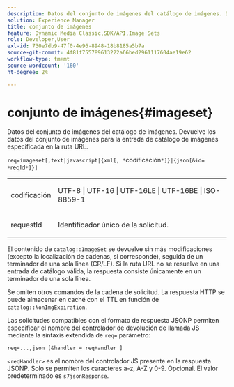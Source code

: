 ```yaml
---
description: Datos del conjunto de imágenes del catálogo de imágenes. Devuelve los datos del conjunto de imágenes para la entrada de catálogo de imágenes especificada en la ruta URL.
solution: Experience Manager
title: conjunto de imágenes
feature: Dynamic Media Classic,SDK/API,Image Sets
role: Developer,User
exl-id: 730e7db9-47f0-4e96-8948-18b8185a5b7a
source-git-commit: 4f81f755789613222a66bed2961117604ae19e62
workflow-type: tm+mt
source-wordcount: '160'
ht-degree: 2%

---
```


# conjunto de imágenes{#imageset}

Datos del conjunto de imágenes del catálogo de imágenes. Devuelve los datos del conjunto de imágenes para la entrada de catálogo de imágenes especificada en la ruta URL.

`req=imageset[,text|javascript|{xml[, *`codificación`*]}|{json[&id= *`reqId`*]}]`

<table id="simpletable_86FF9E59B11D4C408F0D932D46CC2F8E"> 
 <tr class="strow"> 
  <td class="stentry"> <p><span class="codeph"><span class="varname"> codificación</span></span> </p> </td> 
  <td class="stentry"> <p><span class="codeph"> UTF-8 | UTF-16 | UTF-16LE | UTF-16BE | ISO-8859-1</span> </p></td> 
 </tr> 
 <tr class="strow"> 
  <td class="stentry"> <p><span class="codeph"><span class="varname"> requestId</span></span> </p></td> 
  <td class="stentry"> <p>Identificador único de la solicitud. </p></td> 
 </tr> 
</table>

El contenido de `catalog::ImageSet` se devuelve sin más modificaciones (excepto la localización de cadenas, si corresponde), seguida de un terminador de una sola línea (CR/LF). Si la ruta URL no se resuelve en una entrada de catálogo válida, la respuesta consiste únicamente en un terminador de una sola línea.

Se omiten otros comandos de la cadena de solicitud. La respuesta HTTP se puede almacenar en caché con el TTL en función de `catalog::NonImgExpiration`.

Las solicitudes compatibles con el formato de respuesta JSONP permiten especificar el nombre del controlador de devolución de llamada JS mediante la sintaxis extendida de `req=` parámetro:

`req=...,json [&handler = reqHandler ]`

`<reqHandler>` es el nombre del controlador JS presente en la respuesta JSONP. Solo se permiten los caracteres a-z, A-Z y 0-9. Opcional. El valor predeterminado es `s7jsonResponse`.
